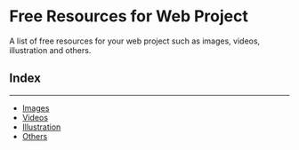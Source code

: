 # Free Resources for Web Project

A list of free resources for your web project such as images, videos, illustration and others.

## Index 
***

- [Images](https://github.com/juliansyahrifqi/free-resource-web-project/#images)
- [Videos](https://github.com/juliansyahrifqi/free-resource-web-project/#videos)
- [Illustration](https://github.com/juliansyahrifqi/free-resource-web-project/#illustration)
- [Others](https://github.com/juliansyahrifqi/free-resource-web-project/#others)